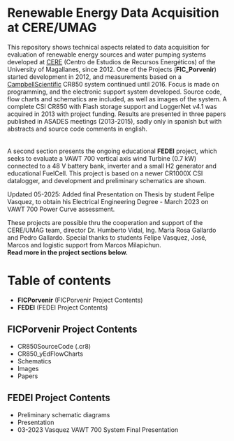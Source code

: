# Renewable Energy Data Acquisition at CERE/UMAG

This repository shows technical aspects related to data acquisition for evaluation of renewable energy sources and water pumping systems developed at [CERE](http://umag.cl/cere/) (Centro de Estudios de Recursos Energéticos) of the University of Magallanes, since 2012. One of the Projects (**FIC_Porvenir**) started development in 2012, and measurements based on a [CampbellScientific](https://www.campbellsci.com/)  CR850 system continued until 2016. Focus is made on programming, and the electronic support system developed. Source code, flow charts and schematics are included, as well as images of the system. A complete CSI CR850 with Flash storage support and LoggerNet v4.1 was acquired in 2013 with project funding. Results are presented in three papers published in ASADES meetings (2013-2015), sadly only in spanish but with abstracts and source code comments in english.  
<br/> <br/>
A second section presents the ongoing educational **FEDEI** project, which seeks to evaluate a VAWT 700 vertical axis wind Turbine (0.7 kW) connected to a 48 V battery bank, inverter and a small H2 generator and educational FuelCell. This project is based on a newer CR1000X CSI datalogger, and development and preliminary schematics are shown. 

Updated 05-2025: Added final Presentation on Thesis by student Felipe Vasquez, to obtain his Electrical Engineering Degree - March 2023
on VAWT 700 Power Curve assessment.

These projects are possible thru the cooperation and support of the CERE/UMAG team, director Dr. Humberto Vidal, Ing. María Rosa Gallardo and Pedro Gallardo. Special thanks to students Felipe Vasquez, José, Marcos and logistic support from Marcos Milapichun.
<br/>
**Read more in the project sections below.**
<br/>


# Table of contents
* **FICPorvenir** (FICPorvenir Project Contents)
* **FEDEI** (FEDEI Project Contents)


## FICPorvenir Project Contents

* CR850SourceCode (.cr8)
* CR850_yEdFlowCharts
* Schematics
* Images
* Papers

## FEDEI Project Contents

* Preliminary schematic diagrams
* Presentation
* 03-2023 Vasquez VAWT 700 System Final Presentation 


